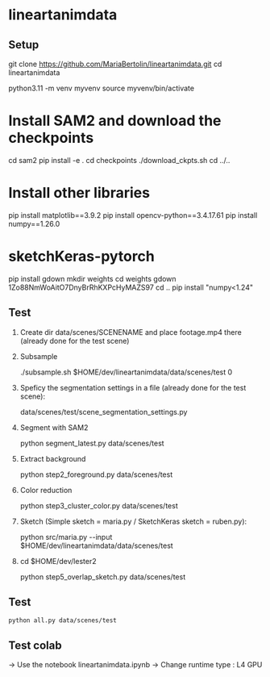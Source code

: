 # lineartanimdata

## Setup

git clone https://github.com/MariaBertolin/lineartanimdata.git
cd lineartanimdata

python3.11 -m venv myvenv
source myvenv/bin/activate

# Install SAM2 and download the checkpoints
cd sam2
pip install -e .
cd checkpoints
./download_ckpts.sh
cd ../..

# Install other libraries
pip install matplotlib==3.9.2
pip install opencv-python==3.4.17.61
pip install numpy==1.26.0

# sketchKeras-pytorch
pip install gdown
mkdir weights
cd weights
gdown 1Zo88NmWoAitO7DnyBrRhKXPcHyMAZS97
cd ..
pip install "numpy<1.24" 

## Test

1) Create dir data/scenes/SCENENAME and place footage.mp4 there (already done for the test scene)

2) Subsample

	./subsample.sh $HOME/dev/lineartanimdata/data/scenes/test 0

3) Speficy the segmentation settings in a file (already done for the test scene):

	  data/scenes/test/scene_segmentation_settings.py

4) Segment with SAM2

	python segment_latest.py data/scenes/test

5) Extract background

	python step2_foreground.py data/scenes/test 

6) Color reduction

	python step3_cluster_color.py data/scenes/test 

8) Sketch (Simple sketch = maria.py / SketchKeras sketch = ruben.py):

	python src/maria.py --input $HOME/dev/lineartanimdata/data/scenes/test

9) cd $HOME/dev/lester2
	
	python step5_overlap_sketch.py data/scenes/test

## Test

	python all.py data/scenes/test 

## Test colab
-> Use the notebook lineartanimdata.ipynb
-> Change runtime type : L4 GPU
